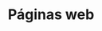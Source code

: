 ---
title: 'Páginas web'
description: 'Sitios web a medida para potenciar tu presencia online y transformar tu negocio.'
image: '/icons/websites.svg'
---
